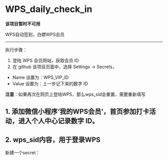 # WPS_daily_check_in
**该项目暂时不可用**

WPS自动签到，白嫖WPS会员

---
执行步骤：
1. 登陆 WPS 会员网站，获取会员 ID
2. 在 github 该项目页面中，选择 Settings -> Secrets，
  - Name 设置为：WPS_VIP_ID
  - Value 设置为：上一步记下来的数字 ID

**注意**：如果再次在网页上登陆WPS，那么wps_sid会重置，需要重新填写

## 1. 添加微信小程序‘我的WPS会员’，首页参加打卡活动，进入个人中心记录数字 ID。

## 2. wps_sid内容，用于登录WPS
  
新建一个secret：
